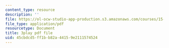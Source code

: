```yaml
---
content_type: resource
description: ''
file: https://ol-ocw-studio-app-production.s3.amazonaws.com/courses/15-960-new-executive-thinking-social-impact-technology-projects-fall-2017-spring-2018/45cbdcd5ff1bb82a44159e2111574524_HaySEpWEsdU.pdf
file_type: application/pdf
resourcetype: Document
title: 3play pdf file
uid: 45cbdcd5-ff1b-b82a-4415-9e2111574524
---
```

